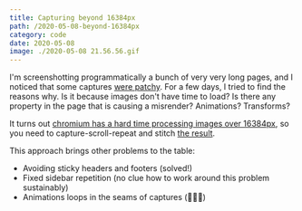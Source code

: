 ```yaml
---
title: Capturing beyond 16384px
path: /2020-05-08-beyond-16384px
category: code
date: 2020-05-08
image: ./2020-05-08 21.56.56.gif
---
```


I'm screenshotting programmatically a bunch of very very long pages, and I noticed that some captures [were patchy](https://fluxcapacitorprod.blob.core.windows.net/fluxcontainer/2020-05-06/desktop/enterprise.png). For a few days, I tried to find the reasons why. Is it because images don't have time to load? Is there any property in the page that is causing a misrender? Animations? Transforms?

It turns out [chromium has a hard time processing images over 16384px](https://github.com/puppeteer/puppeteer/pull/937), so you need to capture-scroll-repeat and stitch [the result](https://fluxcapacitorprod.blob.core.windows.net/fluxcontainer/2020-05-07/desktop/enterprise.png).

This approach brings other problems to the table:

- Avoiding sticky headers and footers (solved!)
- Fixed sidebar repetition (no clue how to work around this problem sustainably)
- Animations loops in the seams of captures (🤷🏼‍♂️)
